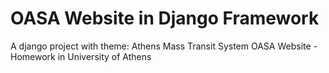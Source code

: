 # OASA Website in Django Framework
A django project with theme:  Athens Mass Transit System OASA Website - Homework in University of Athens
